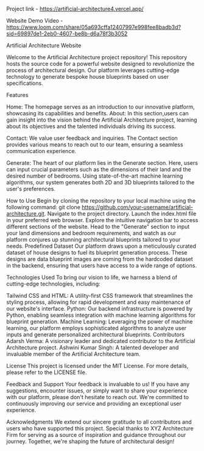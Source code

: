
Project link - https://artificial-architecture4.vercel.app/

Website Demo Video - https://www.loom.com/share/05a693cffa12407997e998fee8badb3d?sid=69897de1-2eb0-4607-be8b-d6a78f3b3052

Artificial Architecture Website

Welcome to the Artificial Architecture project repository! This repository hosts the source code for a powerful website designed to revolutionize the process of architectural design. Our platform leverages cutting-edge technology to generate bespoke house blueprints based on user specifications.

Features

Home: The homepage serves as an introduction to our innovative platform, showcasing its capabilities and benefits. About: In this section,users can gain insight into the vision behind the Artificial Architecture project, learning about its objectives and the talented individuals driving its success.

Contact: We value user feedback and inquiries. The Contact section provides various means to reach out to our team, ensuring a seamless communication experience.

Generate: The heart of our platform lies in the Generate section. Here, users can input crucial parameters such as the dimensions of their land and the desired number of bedrooms. Using state-of-the-art machine learning algorithms, our system generates both 2D and 3D blueprints tailored to the user's preferences.

How to Use Begin by cloning the repository to your local machine using the following command: git clone https://github.com/your-username/artificial-architecture.git. Navigate to the project directory. Launch the index.html file in your preferred web browser. Explore the intuitive navigation bar to access different sections of the website. Head to the "Generate" section to input your land dimensions and bedroom requirements, and watch as our platform conjures up stunning architectural blueprints tailored to your needs. Predefined Dataset Our platform draws upon a meticulously curated dataset of house designs to fuel its blueprint generation process. These designs are data blueprint images are coming from the hardcoded dataset in the backend, ensuring that users have access to a wide range of options.

Technologies Used To bring our vision to life, we harness a blend of cutting-edge technologies, including:

Tailwind CSS and HTML: A utility-first CSS framework that streamlines the styling process, allowing for rapid development and easy maintenance of our website's interface. Python: Our backend infrastructure is powered by Python, enabling seamless integration with machine learning algorithms for blueprint generation. Machine Learning: Leveraging the power of machine learning, our platform employs sophisticated algorithms to analyze user inputs and generate personalized architectural blueprints. Contributors Adarsh Verma: A visionary leader and dedicated contributor to the Artificial Architecture project. Ashwini Kumar Singh: A talented developer and invaluable member of the Artificial Architecture team.

License This project is licensed under the MIT License. For more details, please refer to the LICENSE file.

Feedback and Support Your feedback is invaluable to us! If you have any suggestions, encounter issues, or simply want to share your experience with our platform, please don't hesitate to reach out. We're committed to continuously improving our service and providing an exceptional user experience.

Acknowledgments We extend our sincere gratitude to all contributors and users who have supported this project. Special thanks to XYZ Architecture Firm for serving as a source of inspiration and guidance throughout our journey. Together, we're shaping the future of architectural design!
